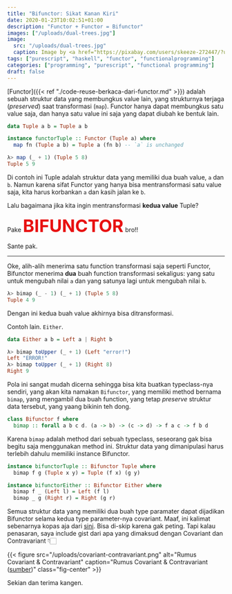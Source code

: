 ```yaml
---
title: "Bifunctor: Sikat Kanan Kiri"
date: 2020-01-23T10:02:51+01:00
description: "Functor + Functor = Bifunctor"
images: ["/uploads/dual-trees.jpg"]
image:
  src: "/uploads/dual-trees.jpg"
  caption: Image by <a href="https://pixabay.com/users/skeeze-272447/?utm_source=link-attribution&amp;utm_medium=referral&amp;utm_campaign=image&amp;utm_content=2242958">skeeze</a> from <a href="https://pixabay.com/?utm_source=link-attribution&amp;utm_medium=referral&amp;utm_campaign=image&amp;utm_content=2242958">Pixabay</a>
tags: ["purescript", "haskell", "functor", "functionalprogramming"]
categories: ["programming", "purescript", "functional programming"]
draft: false
---
```


[Functor]({{< ref "./code-reuse-berkaca-dari-functor.md" >}}) adalah sebuah struktur data yang membungkus value lain, yang strukturnya terjaga (_preserved_) saat transformasi (`map`). Functor hanya dapat membungkus satu value saja, dan hanya satu value ini saja yang dapat diubah ke bentuk lain.

```purs
data Tuple a b = Tuple a b

instance functorTuple :: Functor (Tuple a) where
  map fn (Tuple a b) = Tuple a (fn b) -- `a` is unchanged

λ> map (_ + 1) (Tuple 5 8)
Tuple 5 9
```

Di contoh ini Tuple adalah struktur data yang memiliki dua buah value, `a` dan `b`. Namun karena sifat Functor yang hanya bisa mentransformasi satu value saja, kita harus korbankan `a` dan kasih jalan ke `b`.

Lalu bagaimana jika kita ingin mentransformasi **kedua value** Tuple?

Pake <strong style="font-size: 2.5rem; color: #e81111">BIFUNCTOR</strong> bro!!

Sante pak.

---

Oke, alih-alih menerima satu function transformasi saja seperti Functor, Bifunctor menerima **dua** buah function transformasi sekaligus: yang satu untuk mengubah nilai `a` dan yang satunya lagi untuk mengubah nilai `b`.

```purs
λ> bimap (_ - 1) (_ + 1) (Tuple 5 8)
Tuple 4 9
```

Dengan ini kedua buah value akhirnya bisa ditransformasi.

Contoh lain. `Either`.

```purs
data Either a b = Left a | Right b

λ> bimap toUpper (_ + 1) (Left "error!")
Left "ERROR!"
λ> bimap toUpper (_ + 1) (Right 8)
Right 9
```

Pola ini sangat mudah dicerna sehingga bisa kita buatkan typeclass-nya sendiri, yang akan kita namakan `Bifunctor`, yang memiliki method bernama `bimap`, yang mengambil dua buah function, yang tetap _preserve_ struktur data tersebut, yang yaang bikinin teh dong.

```purs
class Bifunctor f where
  bimap :: forall a b c d. (a -> b) -> (c -> d) -> f a c -> f b d
```

Karena `bimap` adalah method dari sebuah typeclass, seseorang gak bisa begitu saja menggunakan method ini. Struktur data yang dimanipulasi harus terlebih dahulu memiliki instance Bifunctor.

```purs
instance bifunctorTuple :: Bifunctor Tuple where
  bimap f g (Tuple x y) = Tuple (f x) (g y)

instance bifunctorEither :: Bifunctor Either where
  bimap f _ (Left l) = Left (f l)
  bimap _ g (Right r) = Right (g r)
```

Semua struktur data yang memiliki dua buah type paramater dapat dijadikan Bifunctor selama kedua type parameter-nya covariant. Maaf, ini kalimat sebenarnya kopas aja dari [sini](https://github.com/purescript/purescript-bifunctors/blob/1062425892b4a1c734ec653dded22546e3063b27/src/Data/Bifunctor.purs#L7-L8). Bisa di-skip karena gak peting. Tapi kalau penasaran, saya include gist dari apa yang dimaksud dengan Covariant dan Contravariant 👇🏻

{{< figure src="/uploads/covariant-contravariant.png" alt="Rumus Covariant & Contravariant" caption="Rumus Covariant & Contravariant ([sumber](https://www.youtube.com/watch?v=OJtGECfksds&t=1142s))" class="fig-center" >}}

Sekian dan terima kangen.
